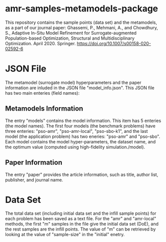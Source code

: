 # amr-samples-metamodels-package
This repository contains the sample points (data set) and the metamodels, as a part of our journal paper:
Ghassemi, P., Mehmani, A., and Chowdhury, S., Adaptive In-Situ Model Refinement for Surrogate-augmented Population-based Optimization, Structural and Multidisciplinary Optimization. April 2020. Springer. https://doi.org/10.1007/s00158-020-02592-6 


# JSON File 
The metamodel (surrogate model) hyperparameters and the paper information are inluded in the JSON file "model_info.json". This JSON file has two main enteries (field names):

## Metamodels Information
The entry "models" contains the model information. This item has 5 enteries (the model names). The first four models (the benchmark problems) have three enteries: "pso-amr", "pso-amr-local", "pso-sbo-k1", and the last model (the application problem) has two eneries: "pso-amr" and "pso-sbo". Each model contains the model hyper-parameters, the dataset name, and the optimum value (computed using high-fidelity simulation./model).

## Paper Information
The entry "paper" provides the article information, such as title, author list, publisher, and journal name.

# Data Set
The total data set (including initial data set and the infill sample points) for each problem has been saved as a text file. For the "amr" and "amr-local" methods, the first "m" samples in the file give the initial data set (DoE), and the rest samples are the infill points. The value of "m" can be retrieved by looking at the value of "sample-size" in the "initial" enetry.  
